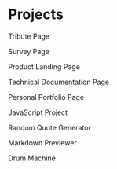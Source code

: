 # Projects
Tribute Page

Survey Page

Product Landing Page

Technical Documentation Page

Personal Portfolio Page

JavaScript Project

Random Quote Generator

Markdown Previewer

Drum Machine
